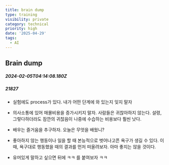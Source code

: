 ```yaml
---
title: brain dump
type: training
visibility: private
category: technical
priority: high
date: '2025-04-29'
tags:
  - AI
---
```

## Brain dump
##### 2024-02-05T04:14:08.180Z
##### 21827

<ul><li><p>실험에도 process가 있다. 내가 어떤 단계에 와 있는지 잊지 말자</p></li><li><p>의사소통에 있어 매몰비용을 증가시키지 말자. 사람들은 귀찮아하지 않는다. 설령, 그렇다하더라도 잠깐의 귀찮음이 나중에 수습하는 비용보다 훨씬 낫다.</p></li><li><p>배우는 즐거움을 추구하자. 오늘은 무엇을 배웠니?</p></li><li><p>좋아하지 않는 행동이나 일을 할 때 본능적으로 벗어나고픈 욕구가 생길 수 있다. 이때, 욕구대로 행동했을 때의 결과를 먼저 떠올려보자. 아마 좋지는 않을 것이다.</p></li><li><p>유머있게 말하고 싶으면 뒤에 ㅋㅋ 를 붙여보자 ㅋㅋ</p></li></ul>
